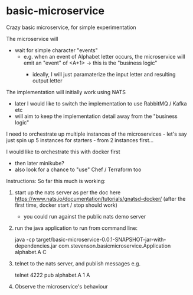 # basic-microservice
Crazy basic microservice, for simple experimentation

The microservice will
- wait for simple character "events"
  - e.g. when an event of Alphabet letter <A> occurs, the microservice will emit an "event" of <A+1>
	-> this is the "business logic"
	- ideally, I will just paramaterize the input letter and resulting output letter

The implementation will initially work using NATS
- later I would like to switch the implementation to use RabbitMQ / Kafka etc
- will aim to keep the implementation detail away from the "business logic"

I need to orchestrate up multiple instances of the microservices
	- let's say just spin up 5 instances for starters
	- from 2 instances first...

I would like to orchestrate this with docker first
- then later minikube?
- also look for a chance to "use" Chef / Terraform too

Instructions:
So far this much is working:
1) start up the nats server as per the doc here
	https://www.nats.io/documentation/tutorials/gnatsd-docker/
	(after the first time, docker start / stop should work)

	- you could run against the public nats demo server

2) run the java application 
	to run from command line:
	
	java -cp target/basic-microservice-0.0.1-SNAPSHOT-jar-with-dependencies.jar com.stevenson.basicmicroservice.Application alphabet.A C

3) telnet to the nats server, and publish messages
	e.g.

	telnet <nats ip> 4222
	pub alphabet.A 1
	A

4) Observe the microservice's behaviour
